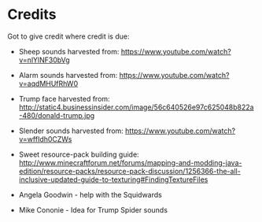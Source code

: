 # Credits
Got to give credit where credit is due:


* Sheep sounds harvested from: https://www.youtube.com/watch?v=nlYlNF30bVg

* Alarm sounds harvested from: https://www.youtube.com/watch?v=aqdMHUfRhW0

* Trump face harvested from: http://static4.businessinsider.com/image/56c640526e97c625048b822a-480/donald-trump.jpg

* Slender sounds harvested from: https://www.youtube.com/watch?v=wffIdh0CZWs

* Sweet resource-pack building guide: http://www.minecraftforum.net/forums/mapping-and-modding-java-edition/resource-packs/resource-pack-discussion/1256366-the-all-inclusive-updated-guide-to-texturing#FindingTextureFiles

* Angela Goodwin - help with the Squidwards

* Mike Cononie - Idea for Trump Spider sounds
